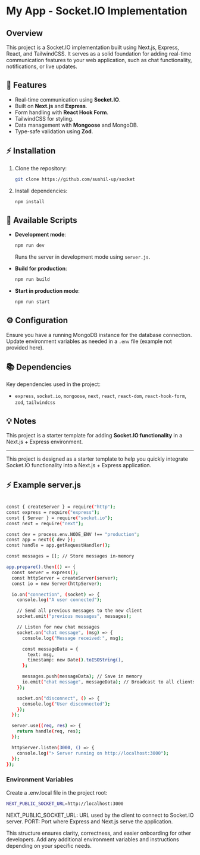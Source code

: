 # My App - Socket.IO Implementation

## Overview

This project is a Socket.IO implementation built using Next.js, Express, React, and TailwindCSS.
It serves as a solid foundation for adding real-time communication features to your web application, such as chat functionality, notifications, or live updates.

## 🚀 Features

- Real-time communication using **Socket.IO**.
- Built on **Next.js** and **Express**.
- Form handling with **React Hook Form**.
- TailwindCSS for styling.
- Data management with **Mongoose** and MongoDB.
- Type-safe validation using **Zod**.

## ⚡ Installation

1. Clone the repository:

   ```bash
   git clone https://github.com/sushil-up/socket
   ```

2. Install dependencies:
   ```bash
   npm install
   ```

## 🚧 Available Scripts

- **Development mode**:

  ```bash
  npm run dev
  ```

  Runs the server in development mode using `server.js`.

- **Build for production**:

  ```bash
  npm run build
  ```

- **Start in production mode**:
  ```bash
  npm run start
  ```

## ⚙️ Configuration

Ensure you have a running MongoDB instance for the database connection.  
Update environment variables as needed in a `.env` file (example not provided here).

## 📚 Dependencies

Key dependencies used in the project:

- `express`, `socket.io`, `mongoose`, `next`, `react`, `react-dom`, `react-hook-form`, `zod`, `tailwindcss`

## 💡 Notes

This project is a starter template for adding **Socket.IO functionality** in a Next.js + Express environment.

---

This project is designed as a starter template to help you quickly integrate Socket.IO functionality into a Next.js + Express application.

## ⚡ Example server.js

```bash

const { createServer } = require("http");
const express = require("express");
const { Server } = require("socket.io");
const next = require("next");

const dev = process.env.NODE_ENV !== "production";
const app = next({ dev });
const handle = app.getRequestHandler();

const messages = []; // Store messages in-memory

app.prepare().then(() => {
  const server = express();
  const httpServer = createServer(server);
  const io = new Server(httpServer);

  io.on("connection", (socket) => {
    console.log("A user connected");

    // Send all previous messages to the new client
    socket.emit("previous messages", messages);

    // Listen for new chat messages
    socket.on("chat message", (msg) => {
      console.log("Message received:", msg);

      const messageData = {
        text: msg,
        timestamp: new Date().toISOString(),
      };

      messages.push(messageData); // Save in memory
      io.emit("chat message", messageData); // Broadcast to all clients
    });

    socket.on("disconnect", () => {
      console.log("User disconnected");
    });
  });

  server.use((req, res) => {
    return handle(req, res);
  });

  httpServer.listen(3000, () => {
    console.log("> Server running on http://localhost:3000");
  });
});


```

### Environment Variables

Create a .env.local file in the project root:

```bash
NEXT_PUBLIC_SOCKET_URL=http://localhost:3000

```

NEXT_PUBLIC_SOCKET_URL: URL used by the client to connect to Socket.IO server.
PORT: Port where Express and Next.js serve the application.

This structure ensures clarity, correctness, and easier onboarding for other developers.
Add any additional environment variables and instructions depending on your specific needs.
